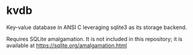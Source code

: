 # kvdb
Key-value database in ANSI C leveraging sqlite3 as its storage backend.

Requires SQLite amalgamation. It is not included in this repository;
it is available at https://sqlite.org/amalgamation.html
